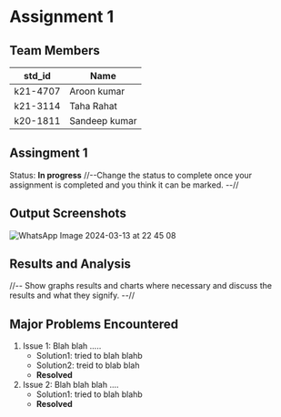# Assignment 1
## Team Members
|std_id|Name|
|--------|-|
|k21-4707|Aroon kumar|
|k21-3114|Taha Rahat|
|k20-1811|Sandeep kumar|
## Assingment 1 ##
Status: **In progress**
//--Change the status to complete once your assignment is completed and you think it can be marked. --//
## Output Screenshots
![WhatsApp Image 2024-03-13 at 22 45 08](https://github.com/NUCES-Khi/matrixtimesvector-team-9/assets/163070678/21d5623f-b308-43d0-9036-0cb8d1d66981)

## Results and Analysis
//-- Show graphs results and charts where necessary and discuss the results and what they signify. --// 
## Major Problems Encountered
1. Issue 1: Blah blah .....
    - Solution1: tried to blah blahb
    - Solution2: treid to blab blah
    - **Resolved**
3. Issue 2: Blah blah blah ....
    - Solution1: tried to blah blahb
    - **Resolved**

